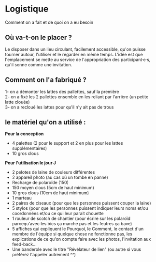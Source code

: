 # Logistique
Comment on a fait et de quoi on a eu besoin

## Où va-t-on le placer ?  
Le disposer dans un lieu circulant, facilement accessible, qu'on puisse tourner autour, l'utiliser et le regarder en même temps.
L'idée est que l'emplacement se mette au service de l'appropriation des participant·e·s, qu'il sonne comme une invitation.

## Comment on l'a fabriqué ?  
1- on a démonter les lattes des pallettes, sauf la première  
2- on a fixé les 2 pallettes ensemble en les reliant par l'arrière (un petite latte clouée)  
3- on a recloué les lattes pour qu'il n'y ait pas de trous  

## le matériel qu'on a utilisé : 
**Pour la conception**
- 4 palettes (2 pour le support et 2 en plus pour les lattes supplémentaires)  
- 10 gros clous  

**Pour l'utilisation le jour J**
- 2 pelotes de laine de couleurs différentes  
- 2 appareil photo (au cas où un tombe en panne)  
- Recharge de polaroïde (150)  
- 150 moyen clous (5cm de haut minimum)  
- 10 gros clous (10cm de haut minimum)  
- 1 marteau  
- 2 paires de ciseaux (pour que les personnes puissent couper la laine)  
- 5 stylos (pour que les personnes puissent indiquer leurs noms et/ou coordonnées et/ou ce qui leur parait chouette  
- 1 rouleur de scotch de chantier (pour écrire sur les polaroïd parcequ'avec les bics ça marche pas et les feutres ça bave)  
- 5 affiches qui expliquent le Pourquoi, le Comment, le contact d'un membre de l'équipe si quelque chose ne fonctionne pas, les explications de ce qu'on compte faire avec les photos, l'invitation aux feed-back...  
- Une banderole avec le titre "Révélateur de lien" (ou autre si vous préférez l'appeler autrement ^^)  






